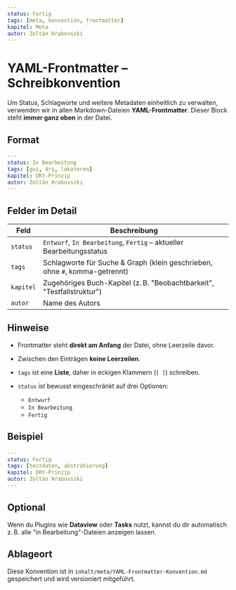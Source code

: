 ```yaml
---
status: Fertig
tags: [meta, konvention, frontmatter]
kapitel: Meta
autor: Zoltán Hrabovszki
---
```

# YAML-Frontmatter – Schreibkonvention

Um Status, Schlagworte und weitere Metadaten einheitlich zu verwalten, verwenden wir in allen Markdown-Dateien **YAML-Frontmatter**. Dieser Block steht **immer ganz oben** in der Datei.

## Format

```yaml
---
status: In Bearbeitung
tags: [gui, dry, lokatoren]
kapitel: DRY-Prinzip
autor: Zoltán Hrabovszki
---
```

## Felder im Detail

| Feld      | Beschreibung                                                                |
| --------- | --------------------------------------------------------------------------- |
| `status`  | `Entwurf`, `In Bearbeitung`, `Fertig` – aktueller Bearbeitungsstatus        |
| `tags`    | Schlagworte für Suche & Graph (klein geschrieben, ohne `#`, komma-getrennt) |
| `kapitel` | Zugehöriges Buch-Kapitel (z. B. "Beobachtbarkeit", "Testfallstruktur")      |
| `autor`   | Name des Autors                                                             |

## Hinweise

* Frontmatter steht **direkt am Anfang** der Datei, ohne Leerzeile davor.
* Zwischen den Einträgen **keine Leerzeilen**.
* `tags` ist eine **Liste**, daher in eckigen Klammern (`[ ]`) schreiben.
* `status` ist bewusst eingeschränkt auf drei Optionen:

  * `Entwurf`
  * `In Bearbeitung`
  * `Fertig`

## Beispiel

```yaml
---
status: Fertig
tags: [testdaten, abstrahierung]
kapitel: DRY-Prinzip
autor: Zoltán Hrabovszki
---
```

## Optional

Wenn du Plugins wie **Dataview** oder **Tasks** nutzt, kannst du dir automatisch z. B. alle "in Bearbeitung"-Dateien anzeigen lassen.

## Ablageort

Diese Konvention ist in `inhalt/meta/YAML-Frontmatter-Konvention.md` gespeichert und wird versioniert mitgeführt.
